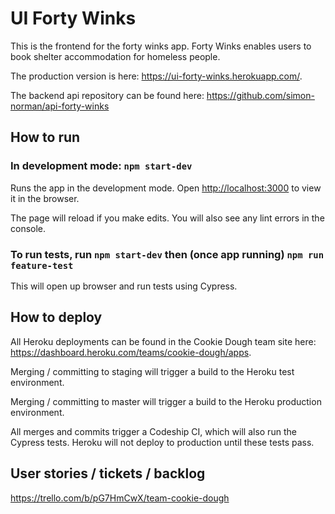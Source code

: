 # UI Forty Winks

This is the frontend for the forty winks app. Forty Winks enables users to book shelter accommodation for homeless people. 

The production version is here: https://ui-forty-winks.herokuapp.com/. 

The backend api repository can be found here: https://github.com/simon-norman/api-forty-winks

## How to run

### In development mode: `npm start-dev`

Runs the app in the development mode.
Open [http://localhost:3000](http://localhost:3000) to view it in the browser.

The page will reload if you make edits.
You will also see any lint errors in the console.

### To run tests, run `npm start-dev` then (once app running) `npm run feature-test`

This will open up browser and run tests using Cypress. 

## How to deploy

All Heroku deployments can be found in the Cookie Dough team site here: https://dashboard.heroku.com/teams/cookie-dough/apps. 

Merging / committing to staging will trigger a build to the Heroku test environment. 

Merging / committing to master will trigger a build to the Heroku production environment. 

All merges and commits trigger a Codeship CI, which will also run the Cypress tests. Heroku will not deploy to production until these tests pass. 


## User stories / tickets / backlog

https://trello.com/b/pG7HmCwX/team-cookie-dough
